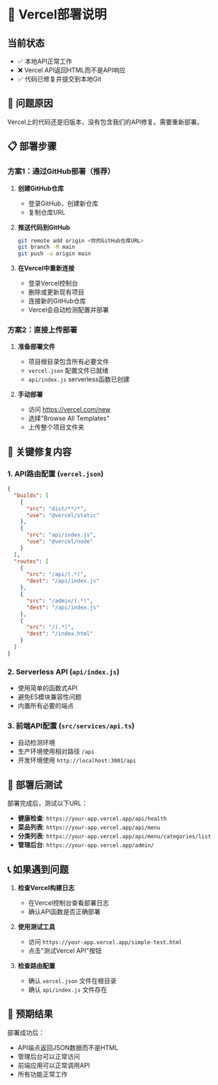 # 🚀 Vercel部署说明

## 当前状态
- ✅ 本地API正常工作
- ❌ Vercel API返回HTML而不是API响应
- ✅ 代码已修复并提交到本地Git

## 🎯 问题原因
Vercel上的代码还是旧版本，没有包含我们的API修复。需要重新部署。

## 📋 部署步骤

### 方案1：通过GitHub部署（推荐）

1. **创建GitHub仓库**
   - 登录GitHub，创建新仓库
   - 复制仓库URL

2. **推送代码到GitHub**
   ```bash
   git remote add origin <你的GitHub仓库URL>
   git branch -M main
   git push -u origin main
   ```

3. **在Vercel中重新连接**
   - 登录Vercel控制台
   - 删除或更新现有项目
   - 连接新的GitHub仓库
   - Vercel会自动检测配置并部署

### 方案2：直接上传部署

1. **准备部署文件**
   - 项目根目录包含所有必要文件
   - `vercel.json` 配置文件已就绪
   - `api/index.js` serverless函数已创建

2. **手动部署**
   - 访问 https://vercel.com/new
   - 选择"Browse All Templates"
   - 上传整个项目文件夹

## 🔧 关键修复内容

### 1. API路由配置 (`vercel.json`)
```json
{
  "builds": [
    {
      "src": "dist/**/*",
      "use": "@vercel/static"
    },
    {
      "src": "api/index.js",
      "use": "@vercel/node"
    }
  ],
  "routes": [
    {
      "src": "/api/(.*)",
      "dest": "/api/index.js"
    },
    {
      "src": "/admin/(.*)",
      "dest": "/api/index.js"
    },
    {
      "src": "/(.*)",
      "dest": "/index.html"
    }
  ]
}
```

### 2. Serverless API (`api/index.js`)
- 使用简单的函数式API
- 避免ES模块兼容性问题
- 内置所有必要的端点

### 3. 前端API配置 (`src/services/api.ts`)
- 自动检测环境
- 生产环境使用相对路径 `/api`
- 开发环境使用 `http://localhost:3001/api`

## 🧪 部署后测试

部署完成后，测试以下URL：

- **健康检查**: `https://your-app.vercel.app/api/health`
- **菜品列表**: `https://your-app.vercel.app/api/menu`
- **分类列表**: `https://your-app.vercel.app/api/menu/categories/list`
- **管理后台**: `https://your-app.vercel.app/admin/`

## 📞 如果遇到问题

1. **检查Vercel构建日志**
   - 在Vercel控制台查看部署日志
   - 确认API函数是否正确部署

2. **使用测试工具**
   - 访问 `https://your-app.vercel.app/simple-test.html`
   - 点击"测试Vercel API"按钮

3. **检查路由配置**
   - 确认 `vercel.json` 文件在根目录
   - 确认 `api/index.js` 文件存在

## 🎉 预期结果

部署成功后：
- API端点返回JSON数据而不是HTML
- 管理后台可以正常访问
- 前端应用可以正常调用API
- 所有功能正常工作